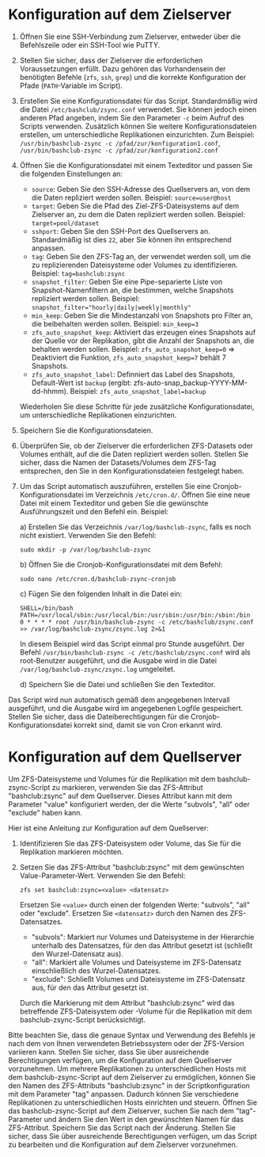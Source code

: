 # Konfiguration auf dem Zielserver

1. Öffnen Sie eine SSH-Verbindung zum Zielserver, entweder über die Befehlszeile oder ein SSH-Tool wie PuTTY.

2. Stellen Sie sicher, dass der Zielserver die erforderlichen Voraussetzungen erfüllt. Dazu gehören das Vorhandensein der benötigten Befehle (`zfs`, `ssh`, `grep`) und die korrekte Konfiguration der Pfade (`PATH`-Variable im Script).

3. Erstellen Sie eine Konfigurationsdatei für das Script. Standardmäßig wird die Datei `/etc/bashclub/zsync.conf` verwendet. Sie können jedoch einen anderen Pfad angeben, indem Sie den Parameter `-c` beim Aufruf des Scripts verwenden. Zusätzlich können Sie weitere Konfigurationsdateien erstellen, um unterschiedliche Replikationen einzurichten. Zum Beispiel: `/usr/bin/bashclub-zsync -c /pfad/zur/konfiguration1.conf`, `/usr/bin/bashclub-zsync -c /pfad/zur/konfiguration2.conf`

4. Öffnen Sie die Konfigurationsdatei mit einem Texteditor und passen Sie die folgenden Einstellungen an:

   - `source`: Geben Sie den SSH-Adresse des Quellservers an, von dem die Daten repliziert werden sollen. Beispiel: `source=user@host`
   - `target`: Geben Sie die Pfad des Ziel-ZFS-Dateisystems auf dem Zielserver an, zu dem die Daten repliziert werden sollen. Beispiel: `target=pool/dataset`
   - `sshport`: Geben Sie den SSH-Port des Quellservers an. Standardmäßig ist dies `22`, aber Sie können ihn entsprechend anpassen.
   - `tag`: Geben Sie den ZFS-Tag an, der verwendet werden soll, um die zu replizierenden Dateisysteme oder Volumes zu identifizieren. Beispiel: `tag=bashclub:zsync`
   - `snapshot_filter`: Geben Sie eine Pipe-separierte Liste von Snapshot-Namenfiltern an, die bestimmen, welche Snapshots repliziert werden sollen. Beispiel: `snapshot_filter="hourly|daily|weekly|monthly"`
   - `min_keep`: Geben Sie die Mindestanzahl von Snapshots pro Filter an, die beibehalten werden sollen. Beispiel: `min_keep=3`
   - `zfs_auto_snapshot_keep`: Aktiviert das erzeugen eines Snapshots auf der Quelle vor der Replikation, gibt die Anzahl der Snapshots an, die behalten werden sollen. Beispiel: `zfs_auto_snapshot_keep=0` => Deaktiviert die Funktion, `zfs_auto_snapshot_keep=7` behält 7 Snapshots. 
   - `zfs_auto_snapshot_label`: Definniert das Label des Snapshots, Default-Wert ist `backup` (ergibt: zfs-auto-snap_backup-YYYY-MM-dd-hhmm). Beispiel: `zfs_auto_snapshot_label=backup`

   Wiederholen Sie diese Schritte für jede zusätzliche Konfigurationsdatei, um unterschiedliche Replikationen einzurichten.

5. Speichern Sie die Konfigurationsdateien.

6. Überprüfen Sie, ob der Zielserver die erforderlichen ZFS-Datasets oder Volumes enthält, auf die die Daten repliziert werden sollen. Stellen Sie sicher, dass die Namen der Datasets/Volumes dem ZFS-Tag entsprechen, den Sie in den Konfigurationsdateien festgelegt haben.

7. Um das Script automatisch auszuführen, erstellen Sie eine Cronjob-Konfigurationsdatei im Verzeichnis `/etc/cron.d/`. Öffnen Sie eine neue Datei mit einem Texteditor und geben Sie die gewünschte Ausführungszeit und den Befehl ein. Beispiel:

   a) Erstellen Sie das Verzeichnis `/var/log/bashclub-zsync`, falls es noch nicht existiert. Verwenden Sie den Befehl: 
   ```plaintext
   sudo mkdir -p /var/log/bashclub-zsync
   ```

   b) Öffnen Sie die Cronjob-Konfigurationsdatei mit dem Befehl:
   ```plaintext
   sudo nano /etc/cron.d/bashclub-zsync-cronjob
   ```

   c) Fügen Sie den folgenden Inhalt in die Datei ein:
   ```plaintext
   SHELL=/bin/bash
   PATH=/usr/local/sbin:/usr/local/bin:/usr/sbin:/usr/bin:/sbin:/bin
   0 * * * * root /usr/bin/bashclub-zsync -c /etc/bashclub/zsync.conf >> /var/log/bashclub-zsync/zsync.log 2>&1
   ```

   In diesem Beispiel wird das Script einmal pro Stunde ausgeführt. Der Befehl `/usr/bin/bashclub-zsync -c /etc/bashclub/zsync.conf` wird als root-Benutzer ausgeführt, und die Ausgabe wird in die Datei `/var/log/bashclub-zsync/zsync.log` umgeleitet.

   d) Speichern Sie die Datei und schließen Sie den Texteditor.

Das Script wird nun automatisch gemäß dem angegebenen Intervall ausgeführt, und die Ausgabe wird im angegebenen Logfile gespeichert. Stellen Sie sicher, dass die Dateiberechtigungen für die Cronjob-Konfigurationsdatei korrekt sind, damit sie von Cron erkannt wird.

# Konfiguration auf dem Quellserver

Um ZFS-Dateisysteme und Volumes für die Replikation mit dem bashclub-zsync-Script zu markieren, verwenden Sie das ZFS-Attribut "bashclub:zsync" auf dem Quellserver. Dieses Attribut kann mit dem Parameter "value" konfiguriert werden, der die Werte "subvols", "all" oder "exclude" haben kann.

Hier ist eine Anleitung zur Konfiguration auf dem Quellserver:

1. Identifizieren Sie das ZFS-Dateisystem oder Volume, das Sie für die Replikation markieren möchten.

2. Setzen Sie das ZFS-Attribut "bashclub:zsync" mit dem gewünschten Value-Parameter-Wert. Verwenden Sie den Befehl:
   ```plaintext
   zfs set bashclub:zsync=<value> <datensatz>
   ```
   Ersetzen Sie `<value>` durch einen der folgenden Werte: "subvols", "all" oder "exclude". Ersetzen Sie `<datensatz>` durch den Namen des ZFS-Datensatzes.

   - "subvols": Markiert nur Volumes und Dateisysteme in der Hierarchie unterhalb des Datensatzes, für den das Attribut gesetzt ist (schließt den Wurzel-Datensatz aus).
   - "all": Markiert alle Volumes und Dateisysteme im ZFS-Datensatz einschließlich des Wurzel-Datensatzes.
   - "exclude": Schließt Volumes und Dateisysteme im ZFS-Datensatz aus, für den das Attribut gesetzt ist.

   Durch die Markierung mit dem Attribut "bashclub:zsync" wird das betreffende ZFS-Dateisystem oder -Volume für die Replikation mit dem bashclub-zsync-Script berücksichtigt.

Bitte beachten Sie, dass die genaue Syntax und Verwendung des Befehls je nach dem von Ihnen verwendeten Betriebssystem oder der ZFS-Version variieren kann. Stellen Sie sicher, dass Sie über ausreichende Berechtigungen verfügen, um die Konfiguration auf dem Quellserver vorzunehmen.
Um mehrere Replikationen zu unterschiedlichen Hosts mit dem bashclub-zsync-Script auf dem Zielserver zu ermöglichen, können Sie den Namen des ZFS-Attributs "bashclub:zsync" in der Scriptkonfiguration mit dem Parameter "tag" anpassen. Dadurch können Sie verschiedene Replikationen zu unterschiedlichen Hosts einrichten und steuern. Öffnen Sie das bashclub-zsync-Script auf dem Zielserver, suchen Sie nach dem "tag"-Parameter und ändern Sie den Wert in den gewünschten Namen für das ZFS-Attribut. Speichern Sie das Script nach der Änderung. Stellen Sie sicher, dass Sie über ausreichende Berechtigungen verfügen, um das Script zu bearbeiten und die Konfiguration auf dem Zielserver vorzunehmen.